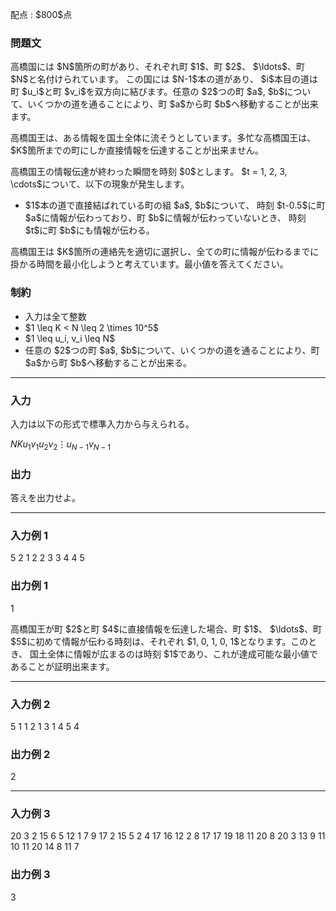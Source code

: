 
<div>

<span>

<span>

<p>
配点 : $800$点
</p>

<div>

<section>

### **問題文**

<p>
高橋国には $N$箇所の町があり、それぞれ町 $1$、町 $2$、 $\ldots$、町 $N$と名付けられています。
この国には $N-1$本の道があり、 $i$本目の道は 町 $u_i$と町 $v_i$を双方向に結びます。任意の $2$つの町 $a$, $b$について、いくつかの道を通ることにより、町 $a$から町 $b$へ移動することが出来ます。
</p>

<p>
高橋国王は、ある情報を国土全体に流そうとしています。多忙な高橋国王は、 $K$箇所までの町にしか直接情報を伝達することが出来ません。
</p>

<p>
高橋国王の情報伝達が終わった瞬間を時刻 $0$とします。 $t = 1, 2, 3, \cdots$について、以下の現象が発生します。
</p>

<ul>

<li>
$1$本の道で直接結ばれている町の組 $a$, $b$について、 時刻 $t-0.5$に町 $a$に情報が伝わっており、町 $b$に情報が伝わっていないとき、 時刻 $t$に町 $b$にも情報が伝わる。
</li>

</ul>

<p>
高橋国王は $K$箇所の連絡先を適切に選択し、全ての町に情報が伝わるまでに掛かる時間を最小化しようと考えています。最小値を答えてください。
</p>

</section>

</div>

<div>

<section>

### **制約**

<ul>

<li>
入力は全て整数
</li>

<li>
$1 \leq K < N \leq 2 \times 10^5$
</li>

<li>
$1 \leq u_i, v_i \leq N$
</li>

<li>
任意の $2$つの町 $a$, $b$について、いくつかの道を通ることにより、町 $a$から町 $b$へ移動することが出来る。
</li>

</ul>

</section>

</div>

---

<div>

<div>

<section>

### **入力**

<p>
入力は以下の形式で標準入力から与えられる。
</p>

<div>

$N$$K$$u_1$$v_1$$u_2$$v_2$$\vdots$$u_{N-1}$$v_{N-1}$
</div>

</section>

</div>

<div>

<section>

### **出力**

<p>
答えを出力せよ。
</p>

</section>

</div>

</div>

---

<div>

<section>

### **入力例 1**

<div>

5 2
1 2
2 3
3 4
4 5

</div>

</section>

</div>

<div>

<section>

### **出力例 1**

<div>

1

</div>

<p>
高橋国王が町 $2$と町 $4$に直接情報を伝達した場合、町 $1$、 $\ldots$、町$5$に初めて情報が伝わる時刻は、それぞれ $1, 0, 1, 0, 1$となります。このとき、 国土全体に情報が広まるのは時刻 $1$であり、これが達成可能な最小値であることが証明出来ます。
</p>

</section>

</div>

---

<div>

<section>

### **入力例 2**

<div>

5 1
1 2
1 3
1 4
5 4

</div>

</section>

</div>

<div>

<section>

### **出力例 2**

<div>

2

</div>

</section>

</div>

---

<div>

<section>

### **入力例 3**

<div>

20 3
2 15
6 5
12 1
7 9
17 2
15 5
2 4
17 16
12 2
8 17
17 19
18 11
20 8
20 3
13 9
11 10
11 20
14 8
11 7

</div>

</section>

</div>

<div>

<section>

### **出力例 3**

<div>

3

</div>

</section>

</div>

</span>

</span>

</div>

